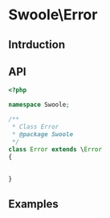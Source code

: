 # Swoole\Error

## Intrduction

## API

```php
<?php

namespace Swoole;

/**
 * Class Error
 * @package Swoole
 */
class Error extends \Error
{
    
    
}


```

## Examples

